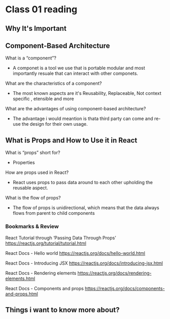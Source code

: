 # Class 01 reading

## Why It's Important


## Component-Based Architecture

What is a “component”?
+ A componet is a tool we use that is portable modular and most importantly resuale that can interact with other componets.

What are the characteristics of a component?
+ The most known aspects are it's Reusability, Replaceable, Not context specific , etensible and more 

What are the advantages of using component-based architecture? 
+ The advantage i would meantion is thata third party can come and re- use the design for their own usage.

## What is Props and How to Use it in React

What is “props” short for?
+ Properties

How are props used in React?
+ React uses props to pass data around to each other upholding the reusable aspect. 

What is the flow of props?
+ The flow of props is unidirectional, which means that the data always flows from parent to child components

### Bookmarks & Review

React Tutorial through ‘Passing Data Through Props’
<https://reactjs.org/tutorial/tutorial.html>

React Docs - Hello world
<https://reactjs.org/docs/hello-world.html>

React Docs - Introducing JSX
<https://reactjs.org/docs/introducing-jsx.html>

React Docs - Rendering elements
<https://reactjs.org/docs/rendering-elements.html>

React Docs - Components and props
<https://reactjs.org/docs/components-and-props.html>


## Things i want to know more about?